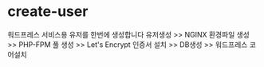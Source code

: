 # create-user

워드프레스 서비스용 유저를 한번에 생성합니다
유저생성 >> NGINX 환경파일 생성 >> PHP-FPM 풀 생성 >> Let's Encrypt 인증서 설치 >> DB생성 >> 워드프레스 코어설치

